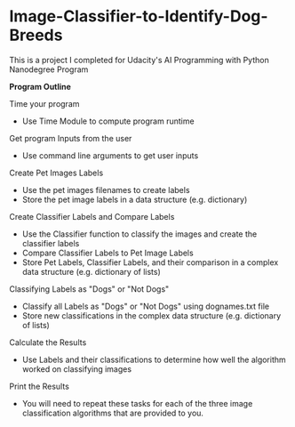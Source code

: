 # Image-Classifier-to-Identify-Dog-Breeds
This is a project I completed for Udacity's AI Programming with Python Nanodegree Program

**Program Outline**

Time your program
- Use Time Module to compute program runtime

Get program Inputs from the user
- Use command line arguments to get user inputs

Create Pet Images Labels
- Use the pet images filenames to create labels
- Store the pet image labels in a data structure (e.g. dictionary)

Create Classifier Labels and Compare Labels
- Use the Classifier function to classify the images and create the classifier labels
- Compare Classifier Labels to Pet Image Labels
- Store Pet Labels, Classifier Labels, and their comparison in a complex data structure (e.g. dictionary of lists)

Classifying Labels as "Dogs" or "Not Dogs"
- Classify all Labels as "Dogs" or "Not Dogs" using dognames.txt file
- Store new classifications in the complex data structure (e.g. dictionary of lists)

Calculate the Results
- Use Labels and their classifications to determine how well the algorithm worked on classifying images

Print the Results
- You will need to repeat these tasks for each of the three image classification algorithms that are provided to you.
